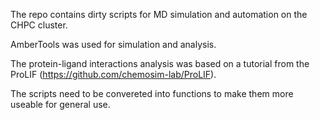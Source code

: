 The repo contains dirty scripts for MD simulation and automation on the CHPC cluster.

AmberTools was used for simulation and analysis. 

The protein-ligand interactions analysis was based on a tutorial from the ProLIF (https://github.com/chemosim-lab/ProLIF).

The scripts need to be convereted into functions to make them more useable for general use.

